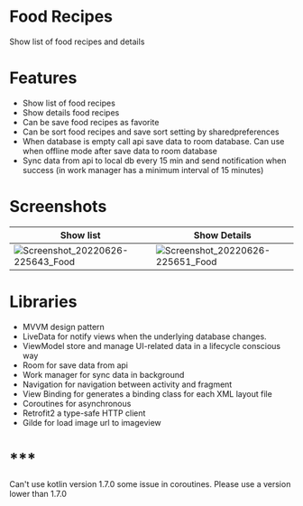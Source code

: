 # Food Recipes
Show list of food recipes and details

# Features
- Show list of food recipes
- Show details food recipes
- Can be save food recipes as favorite
- Can be sort food recipes and save sort setting by sharedpreferences
- When database is empty call api save data to room database. Can use when offline mode after save data to room database
- Sync data from api to local db every 15 min and send notification when success (in work manager has a minimum interval of 15 minutes)

# Screenshots
| Show list | Show Details |
| --- | --- |
| ![Screenshot_20220626-225643_Food](https://user-images.githubusercontent.com/41615500/175824832-af5b85d2-e416-466f-9b13-bce8557feff7.jpg)| ![Screenshot_20220626-225651_Food](https://user-images.githubusercontent.com/41615500/175824839-bbeb217c-7fb2-49c5-94d7-4ef160e16a88.jpg) |

# Libraries
- MVVM design pattern
- LiveData for notify views when the underlying database changes.
- ViewModel store and manage UI-related data in a lifecycle conscious way
- Room for save data from api 
- Work manager for sync data in background
- Navigation for navigation between activity and fragment
- View Binding for generates a binding class for each XML layout file
- Coroutines for asynchronous 
- Retrofit2 a type-safe HTTP client
- Gilde for load image url to imageview

# ***
Can't use kotlin version 1.7.0 some issue in coroutines. Please use a version lower than 1.7.0


